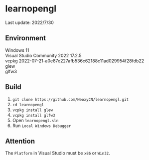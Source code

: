 # learnopengl  
Last update: 2022/7/30
## Environment  
Windows 11  
Visual Studio Community 2022 17.2.5  
vcpkg 2022-07-21-a0e87e227afb536c62188c11ad029954f28fdb22  
glew  
glfw3  

## Build  
1. `git clone https://github.com/NeoxyCN/learnopengl.git`  
2. `cd learnopengl`  
3. `vcpkg install glew`  
4. `vcpkg install glfw3`  
5. Open  `learnopengl.sln`
6. Run `Local Windows Debugger`

## Attention  
The `Platform` in Visual Studio must be `x86` or `Win32`.
